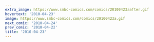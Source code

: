 ```yaml
---
extra_image: https://www.smbc-comics.com/comics/20100423aafter.gif
hovertext: '2010-04-23'
image: https://www.smbc-comics.com/comics/20100423a.gif
next_comic: '2010-04-24'
prev_comic: '2010-04-22'
title: '2010-04-23'
---
```



